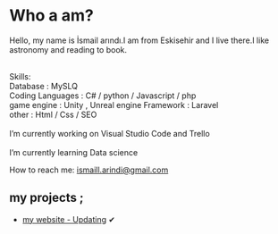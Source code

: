 # Who a am?
Hello, my name is İsmail arındı.I am from Eskisehir and I live there.I like astronomy and reading to book. <br> <br>

Skills: <br>
Database : MySLQ   <br>
Coding Languages : C# / python / Javascript  / php  <br>
game engine : Unity , Unreal engine
Framework :   Laravel  <br>
other : Html / Css / SEO 
<br><br>
I’m currently working on Visual Studio Code and Trello
<br><br>
I’m currently learning Data science

How to reach me: <a class="black" href="mailto:ismaill.arindi@gmail.com"> ismaill.arindi@gmail.com</a> <br>
## my projects ;
* [my website - Updating]() ✔



